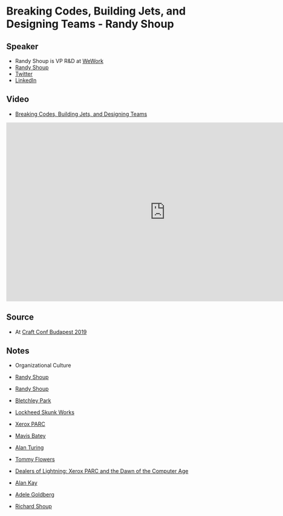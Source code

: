 # Breaking Codes, Building Jets, and Designing Teams - Randy Shoup

## Speaker

* Randy Shoup is VP R&amp;D at [WeWork](https://www.wework.com/)
* [Randy Shoup](http://randyshoup.com/)
* [Twitter](https://twitter.com/randyshoup/)
* [LinkedIn](https://www.linkedin.com/in/randyshoup/)

## Video

* [Breaking Codes, Building Jets, and Designing Teams](https://www.youtube.com/watch?v=wSzhADSL2Ww)

<iframe width="840" height="472" src="https://www.youtube.com/embed/wSzhADSL2Ww"
frameborder="0"
allow="accelerometer; autoplay; encrypted-media; gyroscope; picture-in-picture"
allowfullscreen>
</iframe>

## Source

* At [Craft Conf Budapest 2019](https://craft-conf.com/)

## Notes

* Organizational Culture

* [Randy Shoup](https://twitter.com/randyshoup/)
* [Randy Shoup](http://randyshoup.com/)

* [Bletchley Park](https://bletchleypark.org.uk/)
* [Lockheed Skunk Works](https://en.wikipedia.org/wiki/Skunk_Works)
* [Xerox PARC](https://en.wikipedia.org/wiki/PARC_(company))

* [Mavis Batey](https://en.wikipedia.org/wiki/Mavis_Batey)
* [Alan Turing](https://en.wikipedia.org/wiki/Alan_Turing)
* [Tommy Flowers](https://en.wikipedia.org/wiki/Tommy_Flowers)


* [Dealers of Lightning: Xerox PARC and the Dawn of the Computer Age](http://michaelhiltzik.com/dealers-of-lightning/)
* [Alan Kay](https://en.wikipedia.org/wiki/Alan_Kay)
* [Adele Goldberg](https://en.wikipedia.org/wiki/Adele_Goldberg_(computer_scientist))
* [Richard Shoup](https://en.wikipedia.org/wiki/Richard_Shoup_(programmer))



